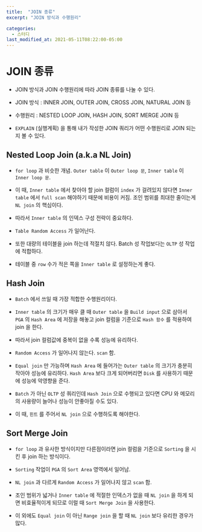 ```yaml
---
title:  "JOIN 종류"
excerpt: "JOIN 방식과 수행원리"

categories:
  - 스터디
last_modified_at: 2021-05-11T08:22:00-05:00
---
```


# JOIN 종류

- JOIN 방식과 JOIN 수행원리에 따라 JOIN 종류를 나눌 수 있다.

- JOIN 방식 : INNER JOIN, OUTER JOIN, CROSS JOIN, NATURAL JOIN 등

- 수행원리 : NESTED LOOP JOIN, HASH JOIN, SORT MERGE JOIN 등

- `EXPLAIN` (실행계획) 을 통해 내가 작성한 JOIN 쿼리가 어떤 수행원리로 JOIN 되는지 볼 수 있다.


## Nested Loop Join (a.k.a NL Join)

- `for loop` 과 비슷한 개념. `Outer table` 이 `Outer loop 문`, `Inner table` 이 `Inner loop 문`.

- 이 때, `Inner table` 에서 찾아야 할 join 컬럼이 `index` 가 걸려있지 않다면 `Inner table` 에서 `full scan` 해야하기 때문에 비용이 커짐. 조인 범위를 최대한 줄이는게 `NL join` 의 핵심이다.

- 따라서 `Inner table` 의 인덱스 구성 전략이 중요하다.

- `Table Random Access` 가 일어난다.

- 또한 대량의 테이블을 join 하는데 적절치 않다. Batch 성 작업보다는 `OLTP` 성 작업에 적합하다.

- 테이블 중 `row` 수가 적은 쪽을 `Inner table` 로 설정하는게 좋다.



## Hash Join

- `Batch` 에서 쓰일 때 가장 적합한 수행원리이다.

- `Inner table` 의 크기가 매우 클 때 `Outer table` 을 `Build input` 으로 삼아서 `PGA` 의 `Hash Area` 에 저장을 해놓고 join 컬럼을 기준으로 `Hash 함수` 를 적용하여 join 을 한다.

- 따라서 join 컬럼값에 중복이 없을 수록 성능에 유리하다.

- `Random Access` 가 일어나지 않는다. `scan` 함.

- `Equal join` 만 가능하며 `Hash Area` 에 들어가는 `Outer table` 의 크기가 충분히 작아야 성능에 유리하다. `Hash Area` 보다 크게 되어버리면 `Disk` 를 사용하기 때문에 성능에 악영향을 준다.

- `Batch` 가 아닌 `OLTP` 성 쿼리인데 `Hash Join` 으로 수행되고 있다면 CPU 와 메모리의 사용량이 늘어나 성능이 안좋아질 수도 있다.

- 이 때, `힌트` 를 주어서 `NL join` 으로 수행하도록 해야한다.



## Sort Merge Join

- `for loop` 과 유사한 방식이지만 다른점이라면 join 컬럼을 기준으로 `Sorting` 을 시킨 후 join 하는 방식이다.

- `Sorting` 작업이 `PGA` 의 `Sort Area` 영역에서 일어남.

- `NL join` 과 다르게 `Random Access` 가 일어나지 않고 `scan` 함.

- 조인 범위가 넓거나 `Inner table` 에 적절한 인덱스가 없을 때 `NL join` 을 하게 되면 비효율적이게 되므로 이럴 때 `Sort Merge Join` 을 사용한다.

- 이 외에도 `Equal join` 이 아닌 `Range join` 을 할 때 `NL join` 보다 유리한 경우가 많다.
